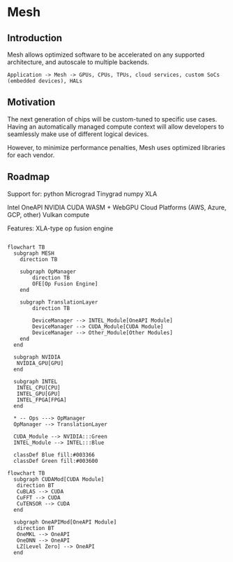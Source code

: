 # Mesh

## Introduction
Mesh allows optimized software to be accelerated on any supported architecture, and autoscale to multiple backends.

`Application -> Mesh -> GPUs, CPUs, TPUs, cloud services, custom SoCs (embedded devices), HALs`

## Motivation
The next generation of chips will be custom-tuned to specific use cases. Having an automatically managed compute context will allow developers to seamlessly make use of different logical devices.

However, to minimize performance penalties, Mesh uses optimized libraries for each vendor.

## Roadmap

Support for:
python
Micrograd
Tinygrad
numpy
XLA

Intel OneAPI
NVIDIA CUDA
WASM + WebGPU
Cloud Platforms (AWS, Azure, GCP, other)
Vulkan compute

Features:
XLA-type op fusion engine

```mermaid

flowchart TB
  subgraph MESH
    direction TB
    
    subgraph OpManager
        direction TB
        OFE[Op Fusion Engine]
    end
    
    subgraph TranslationLayer
        direction TB
        
        DeviceManager --> INTEL_Module[OneAPI Module]
        DeviceManager --> CUDA_Module[CUDA Module]
        DeviceManager --> Other_Module[Other Modules]
    end
  end
  
  subgraph NVIDIA
   NVIDIA_GPU[GPU]
  end
  
  subgraph INTEL
   INTEL_CPU[CPU]
   INTEL_GPU[GPU]
   INTEL_FPGA[FPGA]
  end
  
  * -- Ops ---> OpManager
  OpManager --> TranslationLayer

  CUDA_Module --> NVIDIA:::Green
  INTEL_Module --> INTEL:::Blue
  
  classDef Blue fill:#003366
  classDef Green fill:#003600
```
```mermaid
flowchart TB
  subgraph CUDAMod[CUDA Module]
   direction BT
   CuBLAS --> CUDA
   CuFFT --> CUDA
   CuTENSOR --> CUDA
  end

  subgraph OneAPIMod[OneAPI Module]
   direction BT
   OneMKL --> OneAPI
   OneDNN --> OneAPI
   LZ[Level Zero] --> OneAPI
  end
```
